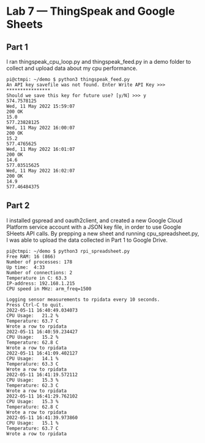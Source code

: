 # Lab 7 — ThingSpeak and Google Sheets
## Part 1
I ran thingspeak_cpu_loop.py and thingspeak_feed.py in a demo folder to collect and upload data about my cpu performance.
```console
pi@ctmpi: ~/demo $ python3 thingspeak_feed.py
An API key savefile was not found. Enter Write API Key >>> ****************
Should we save this key for future use? [y/N] >>> y
574.7578125
Wed, 11 May 2022 15:59:07
200 OK
15.0
577.23828125
Wed, 11 May 2022 16:00:07
200 OK
15.2
577.4765625
Wed, 11 May 2022 16:01:07
200 OK
14.6
577.03515625
Wed, 11 May 2022 16:02:07
200 OK
14.9
577.46484375
```

## Part 2
I installed gspread and oauth2client, and created a new Google Cloud Platform service account with a JSON key file, in order to use Google SHeets API calls. By prepping a new sheet and running cpu_spreadsheet.py, I was able to upload the data collected in Part 1 to Google Drive.
```console
pi@ctmpi: ~/demo $ python3 rpi_spreadsheet.py
Free RAM: 16 (866)
Number of processes: 178
Up time:  4:33
Number of connections: 2
Temperature in C: 63.3
IP-address: 192.168.1.215
CPU speed in MHz: arm_freq=1500

Logging sensor measurements to rpidata every 10 seconds.
Press Ctrl-C to quit.
2022-05-11 16:40:49.034073
CPU Usage:   21.2 %
Temperature: 63.7 C
Wrote a row to rpidata
2022-05-11 16:40:59.234427
CPU Usage:   15.2 %
Temperature: 62.8 C
Wrote a row to rpidata
2022-05-11 16:41:09.402127
CPU Usage:   14.1 %
Temperature: 63.3 C
Wrote a row to rpidata
2022-05-11 16:41:19.572112
CPU Usage:   15.3 %
Temperature: 62.3 C
Wrote a row to rpidata
2022-05-11 16:41:29.762102
CPU Usage:   15.3 %
Temperature: 62.8 C
Wrote a row to rpidata
2022-05-11 16:41:39.973860
CPU Usage:   15.1 %
Temperature: 63.7 C
Wrote a row to rpidata
```
